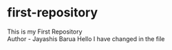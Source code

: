 # first-repository
This is my First Repository
<br>
Author - Jayashis Barua
Hello I have changed in the file